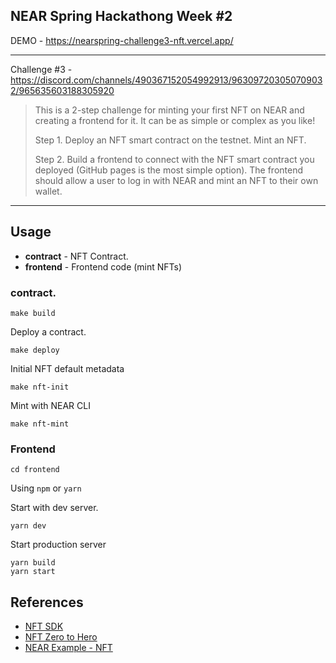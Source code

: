 NEAR Spring Hackathong Week #2
---

DEMO - https://nearspring-challenge3-nft.vercel.app/

---

Challenge #3 - https://discord.com/channels/490367152054992913/963097203050709032/965635603188305920

> This is a 2-step challenge for minting your first NFT on NEAR and creating a frontend for it. It can be as simple or complex as you like! 
>
> Step 1. Deploy an NFT smart contract on the testnet. Mint an NFT.
>
> Step 2. Build a frontend to connect with the NFT smart contract you deployed (GitHub pages is the most simple option). The frontend should allow a user to log in with NEAR and mint an NFT to their own wallet.


---

## Usage

- **contract** - NFT Contract.
- **frontend** - Frontend code (mint NFTs)

### contract.

```
make build
```

Deploy a contract.

```
make deploy
```

Initial NFT default metadata

```
make nft-init
```

Mint with NEAR CLI

```
make nft-mint
```

### Frontend

```
cd frontend
```

Using `npm` or `yarn`

Start with dev server.

```
yarn dev
```

Start production server

```
yarn build
yarn start
```

## References

- [NFT SDK](https://github.com/near/near-sdk-rs)
- [NFT Zero to Hero](https://docs.near.org/docs/tutorials/contracts/nfts/introduction)
- [NEAR Example - NFT](https://github.com/near-examples/NFT)
